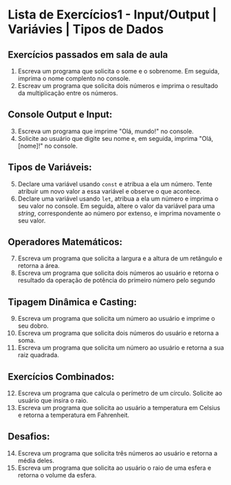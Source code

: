 # Lista de Exercícios1 - Input/Output | Variávies | Tipos de Dados

## Exercícios passados em sala de aula
1. Escreva um programa que solicita o some e o sobrenome. Em seguida, imprima o nome complento no console.
2. Escreav um programa que solicita dois números e imprima o resultado da multiplicação entre os números.

## Console Output e Input:
3. Escreva um programa que imprime "Olá, mundo!" no console.
4. Solicite ao usuário que digite seu nome e, em seguida, imprima "Olá, [nome]!" no console.

## Tipos de Variáveis:
5. Declare uma variável usando `const` e atribua a ela um número. Tente atribuir um novo valor a essa variável e observe o que acontece.
4. Declare uma variável usando `let`, atribua a ela um número e imprima o seu valor no console. Em seguida, altere o valor da variável para uma *string*, correspondente ao número por extenso, e imprima novamente o seu valor.

## Operadores Matemáticos:
7. Escreva um programa que solicita a largura e a altura de um retângulo e retorna a área.
8. Escreva um programa que solicita dois números ao usuário e retorna o resultado da operação de potência do primeiro número pelo segundo

## Tipagem Dinâmica e Casting:
9. Escreva um programa que solicita um número ao usuário e imprime o seu dobro.
9. Escreva um programa que solicita dois números do usuário e retorna a soma.
8. Escreva um programa que solicita um número ao usuário e retorna a sua raiz quadrada.

## Exercícios Combinados:
12. Escreva um programa que calcula o perímetro de um círculo. Solicite ao usuário que insira o raio.
10. Escreva um programa que solicita ao usuário a temperatura em Celsius e retorna a temperatura em Fahrenheit.

## Desafios:
14. Escreva um programa que solicita três números ao usuário e retorna a média deles.
14. Escreva um programa que solicita ao usuário o raio de uma esfera e retorna o volume da esfera.